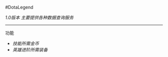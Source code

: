 #DotaLegend

*1.0版本 主要提供各种数据查询服务*

------------------------------------

功能


* _技能所需金币_
* _英雄进阶所需装备_
